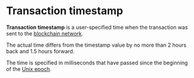 # Transaction timestamp

**Transaction timestamp** is a user-specified time when the transaction was sent to the [blockchain network](/blockchain/blockchain-network.md).

The actual time differs from the timestamp value by no more than 2 hours back and 1.5 hours forward.

The time is specified in milliseconds that have passed since the beginning of the [Unix epoch](https://en.wikipedia.org/wiki/Unix_time).
